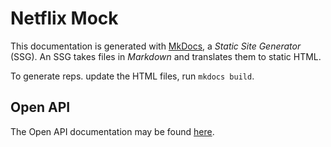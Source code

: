 # Netflix Mock

This documentation is generated with [MkDocs](https://www.mkdocs.org/),
a _Static Site Generator_ (SSG). An SSG takes files in _Markdown_ and
translates them to static HTML.

To generate reps. update the HTML files, run `mkdocs build`.

## Open API

The Open API documentation may be found [here](http://localhost:8000/docs).
